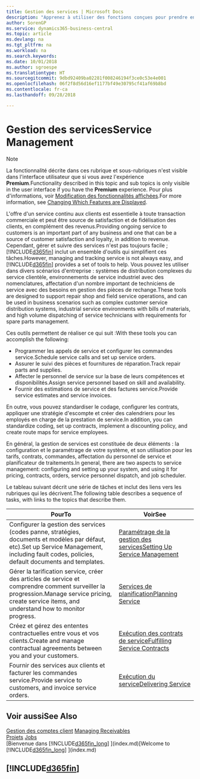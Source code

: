 ```yaml
---
title: Gestion des services | Microsoft Docs
description: "Apprenez à utiliser des fonctions conçues pour prendre en charge les opérations de l'atelier de réparation et du service clientèle."
author: SorenGP
ms.service: dynamics365-business-central
ms.topic: article
ms.devlang: na
ms.tgt_pltfrm: na
ms.workload: na
ms.search.keywords: 
ms.date: 10/01/2018
ms.author: sgroespe
ms.translationtype: HT
ms.sourcegitcommit: 9dbd92409ba02281f008246194f3ce0c53e4e001
ms.openlocfilehash: 06f2f8d56d16ef1177bf49e30795cf41af69b8bd
ms.contentlocale: fr-ca
ms.lasthandoff: 09/28/2018

---
```

# <a name="service-management"></a><span data-ttu-id="184e3-103">Gestion des services</span><span class="sxs-lookup"><span data-stu-id="184e3-103">Service Management</span></span>
> [!NOTE]
> <span data-ttu-id="184e3-104">La fonctionnalité décrite dans ces rubrique et sous-rubriques n'est visible dans l'interface utilisateur que si vous avez l'expérience **Premium**.</span><span class="sxs-lookup"><span data-stu-id="184e3-104">Functionality described in this topic and sub topics is only visible in the user interface if you have the **Premium** experience.</span></span> <span data-ttu-id="184e3-105">Pour plus d'informations, voir [Modification des fonctionnalités affichées](ui-experiences.md).</span><span class="sxs-lookup"><span data-stu-id="184e3-105">For more information, see [Changing Which Features are Displayed](ui-experiences.md).</span></span>

<span data-ttu-id="184e3-106">L'offre d'un service continu aux clients est essentielle à toute transaction commerciale et peut être source de satisfaction et de fidélisation des clients, en complément des revenus.</span><span class="sxs-lookup"><span data-stu-id="184e3-106">Providing ongoing service to customers is an important part of any business and one that can be a source of customer satisfaction and loyalty, in addition to revenue.</span></span> <span data-ttu-id="184e3-107">Cependant, gérer et suivre des services n'est pas toujours facile ; [!INCLUDE[d365fin](includes/d365fin_md.md)] inclut un ensemble d'outils qui simplifient ces tâches.</span><span class="sxs-lookup"><span data-stu-id="184e3-107">However, managing and tracking service is not always easy, and [!INCLUDE[d365fin](includes/d365fin_md.md)] provides a set of tools to help.</span></span> <span data-ttu-id="184e3-108">Vous pouvez les utiliser dans divers scénarios d'entreprise : systèmes de distribution complexes du service clientèle, environnements de service industriel avec des nomenclatures, affectation d'un nombre important de techniciens de service avec des besoins en gestion des pièces de rechange.</span><span class="sxs-lookup"><span data-stu-id="184e3-108">These tools are designed to support repair shop and field service operations, and can be used in business scenarios such as complex customer service distribution systems, industrial service environments with bills of materials, and high volume dispatching of service technicians with requirements for spare parts management.</span></span>  

 <span data-ttu-id="184e3-109">Ces outils permettent de réaliser ce qui suit :</span><span class="sxs-lookup"><span data-stu-id="184e3-109">With these tools you can accomplish the following:</span></span>  

* <span data-ttu-id="184e3-110">Programmer les appels de service et configurer les commandes service.</span><span class="sxs-lookup"><span data-stu-id="184e3-110">Schedule service calls and set up service orders.</span></span>  
* <span data-ttu-id="184e3-111">Assurer le suivi des pièces et fournitures de réparation.</span><span class="sxs-lookup"><span data-stu-id="184e3-111">Track repair parts and supplies.</span></span>  
* <span data-ttu-id="184e3-112">Affecter le personnel de service sur la base de leurs compétences et disponibilités.</span><span class="sxs-lookup"><span data-stu-id="184e3-112">Assign service personnel based on skill and availability.</span></span>  
* <span data-ttu-id="184e3-113">Fournir des estimations de service et des factures service.</span><span class="sxs-lookup"><span data-stu-id="184e3-113">Provide service estimates and service invoices.</span></span>  

<span data-ttu-id="184e3-114">En outre, vous pouvez standardiser le codage, configurer les contrats, appliquer une stratégie d'escompte et créer des calendriers pour les employés en charge de la prestation de service.</span><span class="sxs-lookup"><span data-stu-id="184e3-114">In addition, you can standardize coding, set up contracts, implement a discounting policy, and create route maps for service employees.</span></span>  

<span data-ttu-id="184e3-115">En général, la gestion de services est constituée de deux éléments : la configuration et le paramétrage de votre système, et son utilisation pour les tarifs, contrats, commandes, affectation du personnel de service et planificateur de traitements.</span><span class="sxs-lookup"><span data-stu-id="184e3-115">In general, there are two aspects to service management: configuring and setting up your system, and using it for pricing, contracts, orders, service personnel dispatch, and job scheduler.</span></span>  

<span data-ttu-id="184e3-116">Le tableau suivant décrit une série de tâches et inclut des liens vers les rubriques qui les décrivent.</span><span class="sxs-lookup"><span data-stu-id="184e3-116">The following table describes a sequence of tasks, with links to the topics that describe them.</span></span>   

|<span data-ttu-id="184e3-117">**Pour**</span><span class="sxs-lookup"><span data-stu-id="184e3-117">**To**</span></span>|<span data-ttu-id="184e3-118">**Voir**</span><span class="sxs-lookup"><span data-stu-id="184e3-118">**See**</span></span>|  
|------------|-------------|  
|<span data-ttu-id="184e3-119">Configurer la gestion des services (codes panne, stratégies, documents et modèles par défaut, etc).</span><span class="sxs-lookup"><span data-stu-id="184e3-119">Set up Service Management, including fault codes, policies, default documents and templates.</span></span>|[<span data-ttu-id="184e3-120">Paramétrage de la gestion des services</span><span class="sxs-lookup"><span data-stu-id="184e3-120">Setting Up Service Management</span></span>](service-setup-service.md)|  
|<span data-ttu-id="184e3-121">Gérer la tarification service, créer des articles de service et comprendre comment surveiller la progression.</span><span class="sxs-lookup"><span data-stu-id="184e3-121">Manage service pricing, create service items, and understand how to monitor progress.</span></span>|[<span data-ttu-id="184e3-122">Services de planification</span><span class="sxs-lookup"><span data-stu-id="184e3-122">Planning Service</span></span>](service-plan-service.md)|  
|<span data-ttu-id="184e3-123">Créez et gérez des ententes contractuelles entre vous et vos clients.</span><span class="sxs-lookup"><span data-stu-id="184e3-123">Create and manage contractual agreements between you and your customers.</span></span>|[<span data-ttu-id="184e3-124">Exécution des contrats de service</span><span class="sxs-lookup"><span data-stu-id="184e3-124">Fulfilling Service Contracts</span></span>](service-fulfill-service-contracts.md)|  
|<span data-ttu-id="184e3-125">Fournir des services aux clients et facturer les commandes service.</span><span class="sxs-lookup"><span data-stu-id="184e3-125">Provide service to customers, and invoice service orders.</span></span>|[<span data-ttu-id="184e3-126">Exécution du service</span><span class="sxs-lookup"><span data-stu-id="184e3-126">Delivering Service</span></span>](service-deliver-service.md)|  

## <a name="see-also"></a><span data-ttu-id="184e3-127">Voir aussi</span><span class="sxs-lookup"><span data-stu-id="184e3-127">See Also</span></span>  
<span data-ttu-id="184e3-128">[Gestion des comptes client](receivables-manage-receivables.md) </span><span class="sxs-lookup"><span data-stu-id="184e3-128">[Managing Receivables](receivables-manage-receivables.md) </span></span>  
<span data-ttu-id="184e3-129">[Projets](projects-how-create-jobs.md) </span><span class="sxs-lookup"><span data-stu-id="184e3-129">[Jobs](projects-how-create-jobs.md) </span></span>  
<span data-ttu-id="184e3-130">[Bienvenue dans [!INCLUDE[d365fin_long](includes/d365fin_long_md.md)] ](index.md)</span><span class="sxs-lookup"><span data-stu-id="184e3-130">[Welcome to [!INCLUDE[d365fin_long](includes/d365fin_long_md.md)] ](index.md)</span></span>

## [!INCLUDE[d365fin](includes/free_trial_md.md)]  

